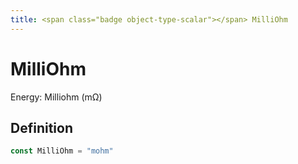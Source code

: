 ```yaml
---
title: <span class="badge object-type-scalar"></span> MilliOhm
---
```

# <span class="badge object-type-scalar"></span> MilliOhm

Energy: Milliohm (mΩ)

## Definition

```go
const MilliOhm = "mohm"
```
